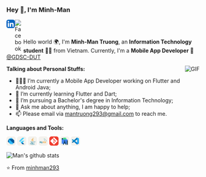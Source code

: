 ### Hey 👋, I'm Minh-Man

<a href="https://www.linkedin.com/in/minhman293/">
  <img align="left" alt="LinkdeIn" width="22px" src="https://github.com/tandpfun/skill-icons/blob/main/icons/LinkedIn.svg"/>
</a>
<a href="https://www.facebook.com/minhman293">
  <img align="left" alt="Facebook" width="22px" src="https://cdn.jsdelivr.net/npm/simple-icons@v3/icons/facebook.svg" />
</a>

<br />
<br />

Hello world 🌍, I'm **Minh-Man Truong**, an **Information Technology student** 👨‍💻 from Vietnam. Currently, I'm a **Mobile App Developer** 📱 [@GDSC-DUT](https://github.com/dscdut)

  <img align="right" alt="GIF" src="https://i.pinimg.com/originals/e4/26/70/e426702edf874b181aced1e2fa5c6cde.gif" />

**Talking about Personal Stuffs:**

- 👨🏽‍💻 I’m currently a Mobile App Developer working on Flutter and Android Java;
- 🌱 I’m currently learning Flutter and Dart;
- 🚀 I’m pursuing a Bachelor's degree in Information Technology;
- 💬 Ask me about anything, I am happy to help;
- 📫 Please email via mantruong293@gmail.com to reach me.

**Languages and Tools:**  

<code><img height="24" src="https://github.com/tandpfun/skill-icons/blob/main/icons/Dart-Light.svg"></code>
<code><img height="24" src="https://github.com/tandpfun/skill-icons/blob/main/icons/Flutter-Light.svg"></code>
<code><img height="24" src="https://github.com/tandpfun/skill-icons/blob/main/icons/Java-Light.svg"></code>
<code><img height="24" src="https://github.com/tandpfun/skill-icons/blob/main/icons/MySQL-Light.svg"></code>
<code><img height="24" src="https://github.com/tandpfun/skill-icons/blob/main/icons/Git.svg"></code>
<code><img height="24" src="https://github.com/tandpfun/skill-icons/blob/main/icons/AndroidStudio-Light.svg"></code>
<code><img height="24" src="https://github.com/tandpfun/skill-icons/blob/main/icons/VSCode-Light.svg"></code>


![Man's github stats](https://github-readme-stats.vercel.app/api?username=minhman293&show_icons=true&hide_border=true)

⭐️ From [minhman293](https://github.com/minhman293)
